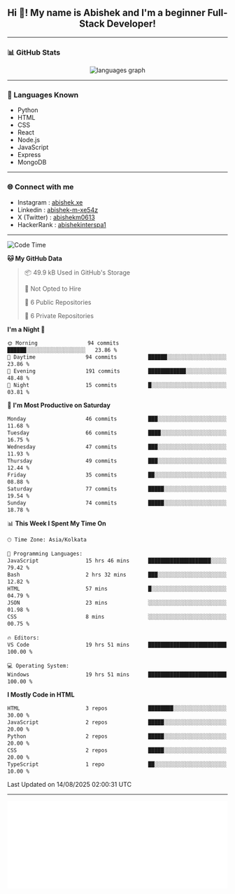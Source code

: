 <h2 align="center">Hi 👋! My name is <b>Abishek</b> and I'm a beginner Full-Stack Developer!</h2>

---

### 📊 GitHub Stats

<div align="center">
  <img src="https://github-readme-stats.vercel.app/api/top-langs/?username=Abishek-Web-Co&theme=react&show_icons=true&hide_border=true&layout=compact" height="150" alt="languages graph" />
</div>

---

### 🧠 Languages Known

- Python  
- HTML  
- CSS  
- React  
- Node.js  
- JavaScript
- Express
- MongoDB

---


### 🌐 Connect with me

- Instagram   : [abishek.xe](https://www.instagram.com/abishek.xe/)
- Linkedin    : [abishek-m-xe54z](https://www.linkedin.com/in/abishek-m-xe54z/)
- X (Twitter) : [abishekm0613](https://x.com/abishekm0613)
- HackerRank  : [abishekinterspa1](https://www.hackerrank.com/profile/abishekinterspa1)

---

<!--START_SECTION:waka-->
![Code Time](http://img.shields.io/badge/Code%20Time-122%20hrs%2025%20mins-blue)

**🐱 My GitHub Data** 

> 📦 49.9 kB Used in GitHub's Storage 
 > 
> 🚫 Not Opted to Hire
 > 
> 📜 6 Public Repositories 
 > 
> 🔑 6 Private Repositories 
 > 
**I'm a Night 🦉** 

```text
🌞 Morning                94 commits          ██████░░░░░░░░░░░░░░░░░░░   23.86 % 
🌆 Daytime                94 commits          ██████░░░░░░░░░░░░░░░░░░░   23.86 % 
🌃 Evening                191 commits         ████████████░░░░░░░░░░░░░   48.48 % 
🌙 Night                  15 commits          █░░░░░░░░░░░░░░░░░░░░░░░░   03.81 % 
```
📅 **I'm Most Productive on Saturday** 

```text
Monday                   46 commits          ███░░░░░░░░░░░░░░░░░░░░░░   11.68 % 
Tuesday                  66 commits          ████░░░░░░░░░░░░░░░░░░░░░   16.75 % 
Wednesday                47 commits          ███░░░░░░░░░░░░░░░░░░░░░░   11.93 % 
Thursday                 49 commits          ███░░░░░░░░░░░░░░░░░░░░░░   12.44 % 
Friday                   35 commits          ██░░░░░░░░░░░░░░░░░░░░░░░   08.88 % 
Saturday                 77 commits          █████░░░░░░░░░░░░░░░░░░░░   19.54 % 
Sunday                   74 commits          █████░░░░░░░░░░░░░░░░░░░░   18.78 % 
```


📊 **This Week I Spent My Time On** 

```text
🕑︎ Time Zone: Asia/Kolkata

💬 Programming Languages: 
JavaScript               15 hrs 46 mins      ████████████████████░░░░░   79.42 % 
Bash                     2 hrs 32 mins       ███░░░░░░░░░░░░░░░░░░░░░░   12.82 % 
HTML                     57 mins             █░░░░░░░░░░░░░░░░░░░░░░░░   04.79 % 
JSON                     23 mins             ░░░░░░░░░░░░░░░░░░░░░░░░░   01.98 % 
CSS                      8 mins              ░░░░░░░░░░░░░░░░░░░░░░░░░   00.75 % 

🔥 Editors: 
VS Code                  19 hrs 51 mins      █████████████████████████   100.00 % 

💻 Operating System: 
Windows                  19 hrs 51 mins      █████████████████████████   100.00 % 
```

**I Mostly Code in HTML** 

```text
HTML                     3 repos             ████████░░░░░░░░░░░░░░░░░   30.00 % 
JavaScript               2 repos             █████░░░░░░░░░░░░░░░░░░░░   20.00 % 
Python                   2 repos             █████░░░░░░░░░░░░░░░░░░░░   20.00 % 
CSS                      2 repos             █████░░░░░░░░░░░░░░░░░░░░   20.00 % 
TypeScript               1 repo              ██░░░░░░░░░░░░░░░░░░░░░░░   10.00 % 
```




 Last Updated on 14/08/2025 02:00:31 UTC
<!--END_SECTION:waka-->

---

<div align="center">
  <a href="https://abish-file.web.app/" target="_blank" rel="noopener noreferrer"><img height="200" src="pic.png" alt="Profile Picture" /></a>
</div>

